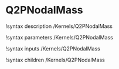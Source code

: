 <!-- MOOSE Documentation Stub: Remove this when content is added. -->

# Q2PNodalMass
!syntax description /Kernels/Q2PNodalMass

!syntax parameters /Kernels/Q2PNodalMass

!syntax inputs /Kernels/Q2PNodalMass

!syntax children /Kernels/Q2PNodalMass
